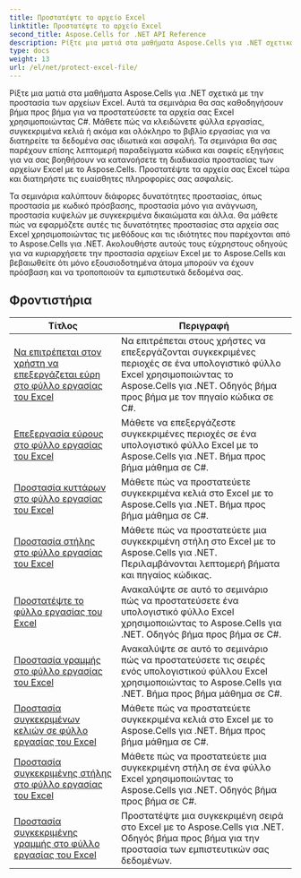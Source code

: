```yaml
---
title: Προστατέψτε το αρχείο Excel
linktitle: Προστατέψτε το αρχείο Excel
second_title: Aspose.Cells for .NET API Reference
description: Ρίξτε μια ματιά στα μαθήματα Aspose.Cells για .NET σχετικά με την προστασία των αρχείων Excel. Μάθετε πώς να προστατεύετε τα εμπιστευτικά σας δεδομένα με C#.
type: docs
weight: 13
url: /el/net/protect-excel-file/
---
```

Ρίξτε μια ματιά στα μαθήματα Aspose.Cells για .NET σχετικά με την προστασία των αρχείων Excel. Αυτά τα σεμινάρια θα σας καθοδηγήσουν βήμα προς βήμα για να προστατεύσετε τα αρχεία σας Excel χρησιμοποιώντας C#. Μάθετε πώς να κλειδώνετε φύλλα εργασίας, συγκεκριμένα κελιά ή ακόμα και ολόκληρο το βιβλίο εργασίας για να διατηρείτε τα δεδομένα σας ιδιωτικά και ασφαλή. Τα σεμινάρια θα σας παρέχουν επίσης λεπτομερή παραδείγματα κώδικα και σαφείς εξηγήσεις για να σας βοηθήσουν να κατανοήσετε τη διαδικασία προστασίας των αρχείων Excel με το Aspose.Cells. Προστατέψτε τα αρχεία σας Excel τώρα και διατηρήστε τις ευαίσθητες πληροφορίες σας ασφαλείς.

Τα σεμινάρια καλύπτουν διάφορες δυνατότητες προστασίας, όπως προστασία με κωδικό πρόσβασης, προστασία μόνο για ανάγνωση, προστασία κυψελών με συγκεκριμένα δικαιώματα και άλλα. Θα μάθετε πώς να εφαρμόζετε αυτές τις δυνατότητες προστασίας στα αρχεία σας Excel χρησιμοποιώντας τις μεθόδους και τις ιδιότητες που παρέχονται από το Aspose.Cells για .NET. Ακολουθήστε αυτούς τους εύχρηστους οδηγούς για να κυριαρχήσετε την προστασία αρχείων Excel με το Aspose.Cells και βεβαιωθείτε ότι μόνο εξουσιοδοτημένα άτομα μπορούν να έχουν πρόσβαση και να τροποποιούν τα εμπιστευτικά δεδομένα σας.

## Φροντιστήρια 
| Τίτλος | Περιγραφή |
| --- | --- |
| [Να επιτρέπεται στον χρήστη να επεξεργάζεται εύρη στο φύλλο εργασίας του Excel](./allow-user-to-edit-ranges-in-excel-worksheet/) | Να επιτρέπεται στους χρήστες να επεξεργάζονται συγκεκριμένες περιοχές σε ένα υπολογιστικό φύλλο Excel χρησιμοποιώντας το Aspose.Cells για .NET. Οδηγός βήμα προς βήμα με τον πηγαίο κώδικα σε C#. |  
| [Επεξεργασία εύρους στο φύλλο εργασίας του Excel](./edit-ranges-in-excel-worksheet/) | Μάθετε να επεξεργάζεστε συγκεκριμένες περιοχές σε ένα υπολογιστικό φύλλο Excel με το Aspose.Cells για .NET. Βήμα προς βήμα μάθημα σε C#. |  
| [Προστασία κυττάρων στο φύλλο εργασίας του Excel](./protect-cells-in-excel-worksheet/) | Μάθετε πώς να προστατεύετε συγκεκριμένα κελιά στο Excel με το Aspose.Cells για .NET. Βήμα προς βήμα μάθημα σε C#. |  
| [Προστασία στήλης στο φύλλο εργασίας του Excel](./protect-column-in-excel-worksheet/) | Μάθετε πώς να προστατεύετε μια συγκεκριμένη στήλη στο Excel με το Aspose.Cells για .NET. Περιλαμβάνονται λεπτομερή βήματα και πηγαίος κώδικας. |  
| [Προστατέψτε το φύλλο εργασίας του Excel](./protect-excel-worksheet/) | Ανακαλύψτε σε αυτό το σεμινάριο πώς να προστατεύσετε ένα υπολογιστικό φύλλο Excel χρησιμοποιώντας το Aspose.Cells για .NET. Οδηγός βήμα προς βήμα σε C#. |  
| [Προστασία γραμμής στο φύλλο εργασίας του Excel](./protect-row-in-excel-worksheet/) | Ανακαλύψτε σε αυτό το σεμινάριο πώς να προστατεύσετε τις σειρές ενός υπολογιστικού φύλλου Excel χρησιμοποιώντας το Aspose.Cells για .NET. Βήμα προς βήμα μάθημα σε C#. |  
| [Προστασία συγκεκριμένων κελιών σε φύλλο εργασίας του Excel](./protect-specific-cells-in-a-excel-worksheet/) | Μάθετε πώς να προστατεύετε συγκεκριμένα κελιά στο Excel με το Aspose.Cells για .NET. Βήμα προς βήμα μάθημα σε C#. |  
| [Προστασία συγκεκριμένης στήλης στο φύλλο εργασίας του Excel](./protect-specific-column-in-excel-worksheet/) | Μάθετε πώς να προστατεύετε μια συγκεκριμένη στήλη σε ένα φύλλο Excel χρησιμοποιώντας το Aspose.Cells για .NET. Οδηγός βήμα προς βήμα σε C#. |  
| [Προστασία συγκεκριμένης γραμμής στο φύλλο εργασίας του Excel](./protect-specific-row-in-excel-worksheet/) | Προστατέψτε μια συγκεκριμένη σειρά στο Excel με το Aspose.Cells για .NET. Οδηγός βήμα προς βήμα για την προστασία των εμπιστευτικών σας δεδομένων. |  